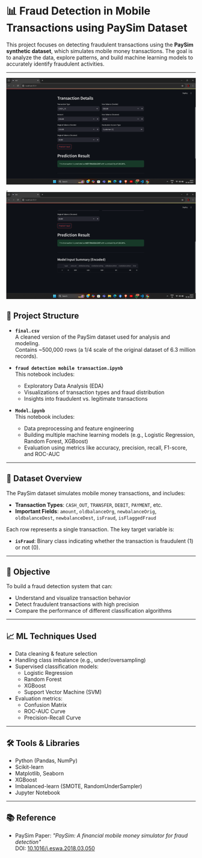 # 📊 Fraud Detection in Mobile Transactions using PaySim Dataset

This project focuses on detecting fraudulent transactions using the **PaySim synthetic dataset**, which simulates mobile money transactions. The goal is to analyze the data, explore patterns, and build machine learning models to accurately identify fraudulent activities.

---
![image alt](https://github.com/Lalit-sharma123/PaySim_fraud_detectiion/blob/main/Screenshot%202025-08-05%20100333.png)  ,![image alt](https://github.com/Lalit-sharma123/PaySim_fraud_detectiion/blob/main/Screenshot%202025-08-05%20100344.png)
## 📁 Project Structure

- **`final.csv`**  
  A cleaned version of the PaySim dataset used for analysis and modeling.  
  Contains ~500,000 rows (a 1/4 scale of the original dataset of 6.3 million records).

- **`fraud detection mobile transaction.ipynb`**  
  This notebook includes:
  - Exploratory Data Analysis (EDA)
  - Visualizations of transaction types and fraud distribution
  - Insights into fraudulent vs. legitimate transactions

- **`Model.ipynb`**  
  This notebook includes:
  - Data preprocessing and feature engineering
  - Building multiple machine learning models (e.g., Logistic Regression, Random Forest, XGBoost)
  - Evaluation using metrics like accuracy, precision, recall, F1-score, and ROC-AUC

---

## 📌 Dataset Overview

The PaySim dataset simulates mobile money transactions, and includes:
- **Transaction Types**: `CASH_OUT`, `TRANSFER`, `DEBIT`, `PAYMENT`, etc.
- **Important Fields**: `amount`, `oldbalanceOrg`, `newbalanceOrig`, `oldbalanceDest`, `newbalanceDest`, `isFraud`, `isFlaggedFraud`

Each row represents a single transaction. The key target variable is:
- **`isFraud`**: Binary class indicating whether the transaction is fraudulent (1) or not (0).

---

## 🚀 Objective

To build a fraud detection system that can:
- Understand and visualize transaction behavior
- Detect fraudulent transactions with high precision
- Compare the performance of different classification algorithms

---

## 📈 ML Techniques Used

- Data cleaning & feature selection
- Handling class imbalance (e.g., under/oversampling)
- Supervised classification models:
  - Logistic Regression
  - Random Forest
  - XGBoost
  - Support Vector Machine (SVM)
- Evaluation metrics:
  - Confusion Matrix
  - ROC-AUC Curve
  - Precision-Recall Curve

---

## 🛠 Tools & Libraries

- Python (Pandas, NumPy)
- Scikit-learn
- Matplotlib, Seaborn
- XGBoost
- Imbalanced-learn (SMOTE, RandomUnderSampler)
- Jupyter Notebook

---

## 📚 Reference

- PaySim Paper: *"PaySim: A financial mobile money simulator for fraud detection"*  
  DOI: [10.1016/j.eswa.2018.03.050](https://doi.org/10.1016/j.eswa.2018.03.050)


